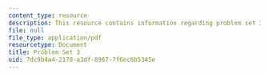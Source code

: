 ```yaml
---
content_type: resource
description: This resource contains information regarding problem set 3.
file: null
file_type: application/pdf
resourcetype: Document
title: Problem Set 3
uid: 7dc9b4a4-2170-a3df-8967-7f6ec6b5345e
---
```

